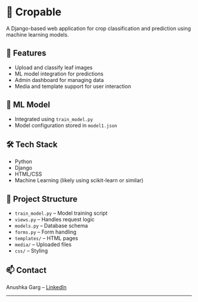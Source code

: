 # 🌾 Cropable

A Django-based web application for crop classification and prediction using machine learning models.

## 🚀 Features

- Upload and classify leaf images
- ML model integration for predictions
- Admin dashboard for managing data
- Media and template support for user interaction

## 🧠 ML Model
- Integrated using `train_model.py`
- Model configuration stored in `model1.json`

## 🛠 Tech Stack

- Python
- Django
- HTML/CSS
- Machine Learning (likely using scikit-learn or similar)

## 📂 Project Structure

- `train_model.py` – Model training script  
- `views.py` – Handles request logic  
- `models.py` – Database schema  
- `forms.py` – Form handling  
- `templates/` – HTML pages  
- `media/` – Uploaded files  
- `css/` – Styling  

## 📫 Contact

Anushka Garg – [LinkedIn](https://www.linkedin.com/in/anushkagarg-30)

---

